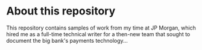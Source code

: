 # About this repository

This repository contains samples of work from my time at JP Morgan, which hired me as a full-time technical writer for a then-new team that sought to document the big bank's payments technology...
